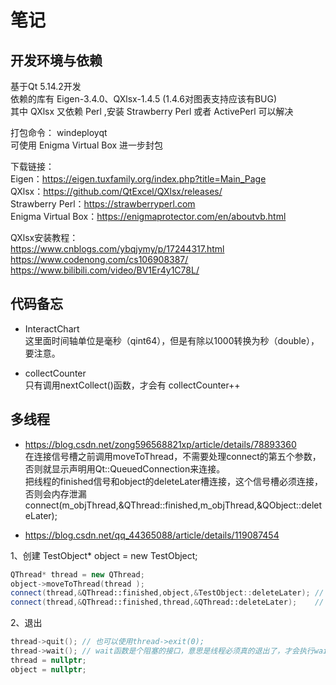 # 笔记

## 开发环境与依赖
基于Qt 5.14.2开发  
依赖的库有 Eigen-3.4.0、QXlsx-1.4.5 (1.4.6对图表支持应该有BUG)  
其中 QXlsx 又依赖 Perl ,安装 Strawberry Perl 或者 ActivePerl 可以解决 

打包命令： windeployqt   
可使用 Enigma Virtual Box 进一步封包

下载链接：  
Eigen：https://eigen.tuxfamily.org/index.php?title=Main_Page  
QXlsx：https://github.com/QtExcel/QXlsx/releases/  
Strawberry Perl：https://strawberryperl.com  
Enigma Virtual Box：https://enigmaprotector.com/en/aboutvb.html

QXlsx安装教程：  
https://www.cnblogs.com/ybqjymy/p/17244317.html  
https://www.codenong.com/cs106908387/    
https://www.bilibili.com/video/BV1Er4y1C78L/

## 代码备忘

- InteractChart  
这里面时间轴单位是毫秒（qint64），但是有除以1000转换为秒（double），要注意。

- collectCounter  
  只有调用nextCollect()函数，才会有 collectCounter++

## 多线程

- https://blog.csdn.net/zong596568821xp/article/details/78893360  
在连接信号槽之前调用moveToThread，不需要处理connect的第五个参数，否则就显示声明用Qt::QueuedConnection来连接。  
把线程的finished信号和object的deleteLater槽连接，这个信号槽必须连接，否则会内存泄漏connect(m_objThread,&QThread::finished,m_objThread,&QObject::deleteLater);

- https://blog.csdn.net/qq_44365088/article/details/119087454

1、创建
TestObject* object = new TestObject;  
```Cpp
QThread* thread = new QThread;
object->moveToThread(thread );
connect(thread,&QThread::finished,object,&TestObject::deleteLater);	// 退出后释放TestObject对象资源
connect(thread,&QThread::finished,thread,&QThread::deleteLater);	// 退出后释放QThread对象资源
```
2、退出
```Cpp
thread->quit();	// 也可以使用thread->exit(0);
thread->wait(); // wait函数是个阻塞的接口，意思是线程必须真的退出了，才会执行wait之后的语句，否则将会一直阻塞在这里，如果在界面上使用，需要保证线程中代码的合理性。
thread = nullptr;
object = nullptr;
```
